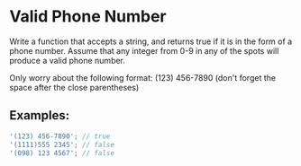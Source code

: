 # Valid Phone Number

Write a function that accepts a string, and returns true if it is in the form of a phone number.
Assume that any integer from 0-9 in any of the spots will produce a valid phone number.

Only worry about the following format:
(123) 456-7890 (don't forget the space after the close parentheses)

## Examples:

```javascript
'(123) 456-7890'; // true
'(1111)555 2345'; // false
'(098) 123 4567'; // false
```
